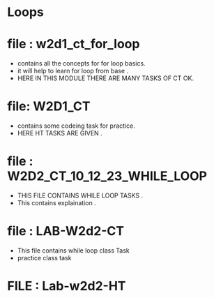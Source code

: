 # Loops

# file : w2d1_ct_for_loop 
- contains all the concepts for for loop basics.
- it will help to learn for loop from base .
- HERE IN THIS MODULE THERE ARE MANY TASKS OF CT OK.

# file: W2D1_CT 
- contains some codeing task for practice.
- HERE HT TASKS ARE GIVEN .

# file : W2D2_CT_10_12_23_WHILE_LOOP
- THIS FILE CONTAINS WHILE LOOP TASKS .
- This contains explaination .
  
# file : LAB-W2d2-CT
- This file contains while loop class Task
- practice class task

# FILE : Lab-w2d2-HT
